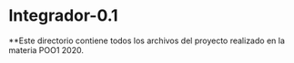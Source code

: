 # Integrador-0.1
**Este directorio contiene todos los archivos del proyecto realizado en la materia POO1 2020. 
